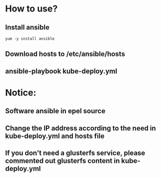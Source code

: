 # How to use?

## Install ansible
	yum -y install ansible

## Download hosts to /etc/ansible/hosts

## ansible-playbook kube-deploy.yml

# Notice:
## Software ansible in epel source

## Change the IP address according to the need in kube-deploy.yml and hosts file

## If you don't need a glusterfs service, please commented out glusterfs content in kube-deploy.yml
